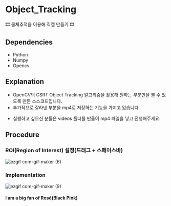 # Object_Tracking
🎞 물체추적을 이용해 직캠 만들기 🎞

## Dependencies
- Python
- Numpy
- Opencv

## Explanation
- OpenCV의 CSRT Object Tracking 알고리즘을 활용해 원하는 부분만을 볼 수 있도록 만든 소스코드입니다.
- 추가적으로 잘라낸 부분을 mp4로 저장하는 기능을 가지고 있습니다.
 * 실행하고 싶으신 분들은 videos 폴더를 만들어 mp4 파일을 넣고 진행해주세요.

## Procedure
### ROI(Region of Interest) 설정(드래그 + 스페이스바)
![ezgif com-gif-maker (6)](https://user-images.githubusercontent.com/18099627/105570221-19d29300-5d8b-11eb-8e16-e28ba8c203c1.gif)

### Implementation
![ezgif com-gif-maker (9)](https://user-images.githubusercontent.com/18099627/105570353-286d7a00-5d8c-11eb-8ed4-74fbdaec25e6.gif)

#### I am a big fan of Rosé(Black Pink)
